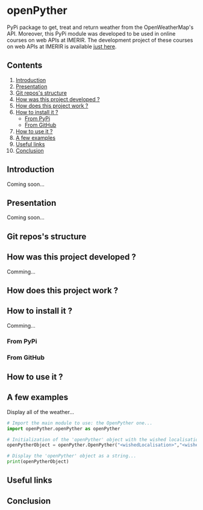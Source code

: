 # openPyther

PyPi package to get, treat and return weather from the OpenWeatherMap's API. Moreover, this PyPi module was developed to be used in online courses on web APIs at IMERIR. The development project of these courses on web APIs at IMERIR is available [just here](https://drive.google.com/drive/folders/1Nh4dJBdg9SIK2r5x4EAXutfiqcqyoLm8).

## Contents

1. [Introduction](#introduction)
2. [Presentation](#presentation)
3. [Git repos's structure](#repos_s_structure)
4. [How was this project developed ?](#how_was_this_project_developed)
5. [How does this project work ?](#how_does_this_project_work)
6. [How to install it ?](#how_to_install_it)
    * [From PyPi](#from_pypi)
    * [From GitHub](#from_github)
7. [How to use it ?](#how_to_use_it)
8. [A few examples](#a_few_examples)
9. [Useful links](#useful_links)
10. [Conclusion](#conclusion)

<a name="introduction"></a>
## Introduction

Coming soon...

<a name="presentation"></a>
## Presentation

Coming soon...

<a name="repos_s_structure"></a>
## Git repos's structure

<a name="how_was_this_project_developed"></a>
## How was this project developed ?

Comming...

<a name="how_does_this_project_work"></a>
## How does this project work ?

<a name="how_to_install_it"></a>
## How to install it ?

Comming...

<a name="from_pypi"></a>
### From PyPi

<a name="from_github"></a>
### From GitHub

<a name="how_to_use_it"></a>
## How to use it ?

<a name="a_few_examples"></a>
## A few examples

Display all of the weather...
```python
# Import the main module to use: the OpenPyther one...
import openPyther.openPyther as openPyther

# Initialization of the 'openPyther' object with the wished localisation, the wished country code and the OpenWeather API key as parameters...
openPytherObject = openPyther.OpenPyther("<wishedLocalisation>","<wishedCountryCode>", "<OpenWeather API Key>")

# Display the 'openPyther' object as a string...
print(openPytherObject)
```

<a name="useful_links"></a>
## Useful links

<a name="conclusion"></a>
## Conclusion
